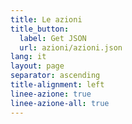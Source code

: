 ```yaml
---
title: Le azioni
title_button:
  label: Get JSON
  url: azioni/azioni.json
lang: it
layout: page
separator: ascending
title-alignment: left
linee-azione: true
linee-azione-all: true
---
```


